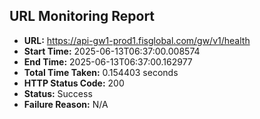 ## URL Monitoring Report

- **URL:** https://api-gw1-prod1.fisglobal.com/gw/v1/health
- **Start Time:** 2025-06-13T06:37:00.008574
- **End Time:** 2025-06-13T06:37:00.162977
- **Total Time Taken:** 0.154403 seconds
- **HTTP Status Code:** 200
- **Status:** Success
- **Failure Reason:** N/A
